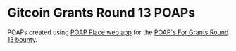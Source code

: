 # Gitcoin Grants Round 13 POAPs
POAPs created using [POAP Place web app](https://snowdot.github.io/poap-place/) for the [POAP's For Grants Round 13 bounty](https://gitcoin.co/issue/mmmgtc/bounties/3/100027521).
